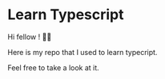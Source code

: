 # Learn Typescript

Hi fellow ! 🧙🏼

Here is my repo that I used to learn typecript. 

Feel free to take a look at it. 
